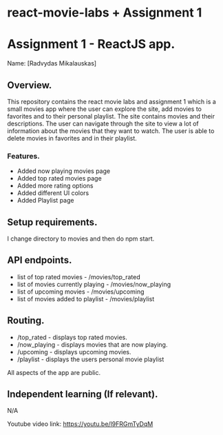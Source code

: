 # react-movie-labs + Assignment 1

# Assignment 1 - ReactJS app.

Name: [Radvydas Mikalauskas]

## Overview.

This repository contains the react movie labs and assignment 1 which is a small movies app where the user can explore the site, add movies to favorites and to their personal playlist. The site contains movies and their descriptions. The user can navigate through the site to view a lot of information about the movies that they want to watch. The user is able to delete movies in favorites and in their playlist. 

### Features.
 
+ Added now playing movies page
+ Added top rated movies page
+ Added more rating options
+ Added different UI colors
+ Added Playlist page

## Setup requirements.

I change directory to movies and then do npm start.

## API endpoints.

+ list of top rated movies - /movies/top_rated
+ list of movies currently playing - /movies/now_playing
+ list of upcoming movies - /movies/upcoming
+ list of movies added to playlist - /movies/playlist

## Routing.

+ /top_rated - displays top rated movies.
+ /now_playing - displays movies that are now playing.
+ /upcoming - displays upcoming movies.
+ /playlist - displays the users personal movie playlist

All aspects of the app are public.

## Independent learning (If relevant).

N/A

Youtube video link: https://youtu.be/l9FRGmTyDqM